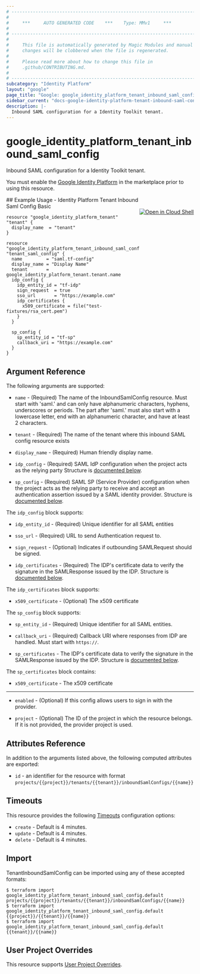```yaml
---
# ----------------------------------------------------------------------------
#
#     ***     AUTO GENERATED CODE    ***    Type: MMv1     ***
#
# ----------------------------------------------------------------------------
#
#     This file is automatically generated by Magic Modules and manual
#     changes will be clobbered when the file is regenerated.
#
#     Please read more about how to change this file in
#     .github/CONTRIBUTING.md.
#
# ----------------------------------------------------------------------------
subcategory: "Identity Platform"
layout: "google"
page_title: "Google: google_identity_platform_tenant_inbound_saml_config"
sidebar_current: "docs-google-identity-platform-tenant-inbound-saml-config"
description: |-
  Inbound SAML configuration for a Identity Toolkit tenant.
---
```


# google\_identity\_platform\_tenant\_inbound\_saml\_config

Inbound SAML configuration for a Identity Toolkit tenant.

You must enable the
[Google Identity Platform](https://console.cloud.google.com/marketplace/details/google-cloud-platform/customer-identity) in
the marketplace prior to using this resource.



<div class = "oics-button" style="float: right; margin: 0 0 -15px">
  <a href="https://console.cloud.google.com/cloudshell/open?cloudshell_git_repo=https%3A%2F%2Fgithub.com%2Fterraform-google-modules%2Fdocs-examples.git&cloudshell_working_dir=identity_platform_tenant_inbound_saml_config_basic&cloudshell_image=gcr.io%2Fgraphite-cloud-shell-images%2Fterraform%3Alatest&open_in_editor=main.tf&cloudshell_print=.%2Fmotd&cloudshell_tutorial=.%2Ftutorial.md" target="_blank">
    <img alt="Open in Cloud Shell" src="//gstatic.com/cloudssh/images/open-btn.svg" style="max-height: 44px; margin: 32px auto; max-width: 100%;">
  </a>
</div>
## Example Usage - Identity Platform Tenant Inbound Saml Config Basic


```hcl
resource "google_identity_platform_tenant" "tenant" {
  display_name  = "tenant"
}

resource "google_identity_platform_tenant_inbound_saml_config" "tenant_saml_config" {
  name         = "saml.tf-config"
  display_name = "Display Name"
  tenant       = google_identity_platform_tenant.tenant.name
  idp_config {
    idp_entity_id = "tf-idp"
    sign_request  = true
    sso_url       = "https://example.com"
    idp_certificates {
      x509_certificate = file("test-fixtures/rsa_cert.pem")
    }
  }

  sp_config {
    sp_entity_id = "tf-sp"
    callback_uri = "https://example.com"
  }
}
```

## Argument Reference

The following arguments are supported:


* `name` -
  (Required)
  The name of the InboundSamlConfig resource. Must start with 'saml.' and can only have alphanumeric characters,
  hyphens, underscores or periods. The part after 'saml.' must also start with a lowercase letter, end with an
  alphanumeric character, and have at least 2 characters.

* `tenant` -
  (Required)
  The name of the tenant where this inbound SAML config resource exists

* `display_name` -
  (Required)
  Human friendly display name.

* `idp_config` -
  (Required)
  SAML IdP configuration when the project acts as the relying party
  Structure is [documented below](#nested_idp_config).

* `sp_config` -
  (Required)
  SAML SP (Service Provider) configuration when the project acts as the relying party to receive
  and accept an authentication assertion issued by a SAML identity provider.
  Structure is [documented below](#nested_sp_config).


<a name="nested_idp_config"></a>The `idp_config` block supports:

* `idp_entity_id` -
  (Required)
  Unique identifier for all SAML entities

* `sso_url` -
  (Required)
  URL to send Authentication request to.

* `sign_request` -
  (Optional)
  Indicates if outbounding SAMLRequest should be signed.

* `idp_certificates` -
  (Required)
  The IDP's certificate data to verify the signature in the SAMLResponse issued by the IDP.
  Structure is [documented below](#nested_idp_certificates).


<a name="nested_idp_certificates"></a>The `idp_certificates` block supports:

* `x509_certificate` -
  (Optional)
  The x509 certificate

<a name="nested_sp_config"></a>The `sp_config` block supports:

* `sp_entity_id` -
  (Required)
  Unique identifier for all SAML entities.

* `callback_uri` -
  (Required)
  Callback URI where responses from IDP are handled. Must start with `https://`.

* `sp_certificates` -
  The IDP's certificate data to verify the signature in the SAMLResponse issued by the IDP.
  Structure is [documented below](#nested_sp_certificates).


<a name="nested_sp_certificates"></a>The `sp_certificates` block contains:

* `x509_certificate` -
  The x509 certificate

- - -


* `enabled` -
  (Optional)
  If this config allows users to sign in with the provider.

* `project` - (Optional) The ID of the project in which the resource belongs.
    If it is not provided, the provider project is used.


## Attributes Reference

In addition to the arguments listed above, the following computed attributes are exported:

* `id` - an identifier for the resource with format `projects/{{project}}/tenants/{{tenant}}/inboundSamlConfigs/{{name}}`


## Timeouts

This resource provides the following
[Timeouts](/docs/configuration/resources.html#timeouts) configuration options:

- `create` - Default is 4 minutes.
- `update` - Default is 4 minutes.
- `delete` - Default is 4 minutes.

## Import


TenantInboundSamlConfig can be imported using any of these accepted formats:

```
$ terraform import google_identity_platform_tenant_inbound_saml_config.default projects/{{project}}/tenants/{{tenant}}/inboundSamlConfigs/{{name}}
$ terraform import google_identity_platform_tenant_inbound_saml_config.default {{project}}/{{tenant}}/{{name}}
$ terraform import google_identity_platform_tenant_inbound_saml_config.default {{tenant}}/{{name}}
```

## User Project Overrides

This resource supports [User Project Overrides](https://www.terraform.io/docs/providers/google/guides/provider_reference.html#user_project_override).
